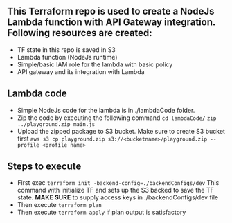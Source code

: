 ## This Terraform repo is used to create a NodeJs Lambda function with API Gateway integration. Following resources are created:
 - TF state in this repo is saved in S3
 - Lambda function (NodeJs runtime)
 - Simple/basic IAM role for the lambda with basic policy
 - API gateway and its integration with Lambda

## Lambda code
- Simple NodeJs code for the lambda is in ./lambdaCode folder.
- Zip the code by executing the following command
  `cd lambdaCode/`
  `zip ../playground.zip main.js`
- Upload the zipped package to S3 bucket. Make sure to create S3 bucket first
  `aws s3 cp playground.zip s3://<bucketname>/playground.zip --profile <profile name>`

## Steps to execute
 - First exec `terraform init -backend-config=./backendConfigs/dev`
    This command with initialize TF and sets up the S3 backed to save the TF state. **MAKE SURE** to supply access keys in ./backendConfigs/dev file
 - Then execute `terraform plan`
 - Then execute `terraform apply` if plan output is satisfactory


